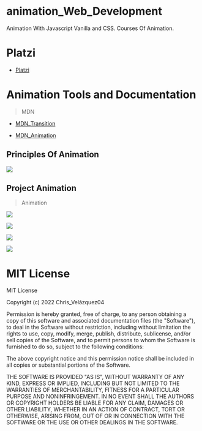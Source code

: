 # animation_Web_Development

Animation With Javascript Vanilla  and CSS.  Courses Of Animation.

# Platzi

- [Platzi](https://platzi.com/home)

# Animation Tools and Documentation

> MDN

- [MDN_Transition](https://developer.mozilla.org/es/docs/Web/CSS/CSS_Transitions/Using_CSS_transitions#propiedades_que_pueden_ser_animadas)

- [MDN_Animation](https://developer.mozilla.org/en-US/docs/Web/CSS/animation)

## Principles Of Animation

![](https://static.platzi.com/media/public/uploads/12_principles_of_animation_14a18c8a-cc2c-492d-af3b-fae713c4fda6.gif)

## Project Animation

> Animation

![]("/../assets/img/an01.png")

![]("/../assets/img/an02.png")

![]("/../assets/img/an03.png")

![]("/../assets/img/an04.png")

# MIT License

MIT License

Copyright (c) 2022 Chris_Velázquez04

Permission is hereby granted, free of charge, to any person obtaining a copy
of this software and associated documentation files (the "Software"), to deal
in the Software without restriction, including without limitation the rights
to use, copy, modify, merge, publish, distribute, sublicense, and/or sell
copies of the Software, and to permit persons to whom the Software is
furnished to do so, subject to the following conditions:

The above copyright notice and this permission notice shall be included in all
copies or substantial portions of the Software.

THE SOFTWARE IS PROVIDED "AS IS", WITHOUT WARRANTY OF ANY KIND, EXPRESS OR
IMPLIED, INCLUDING BUT NOT LIMITED TO THE WARRANTIES OF MERCHANTABILITY,
FITNESS FOR A PARTICULAR PURPOSE AND NONINFRINGEMENT. IN NO EVENT SHALL THE
AUTHORS OR COPYRIGHT HOLDERS BE LIABLE FOR ANY CLAIM, DAMAGES OR OTHER
LIABILITY, WHETHER IN AN ACTION OF CONTRACT, TORT OR OTHERWISE, ARISING FROM,
OUT OF OR IN CONNECTION WITH THE SOFTWARE OR THE USE OR OTHER DEALINGS IN THE
SOFTWARE.
